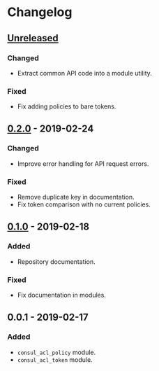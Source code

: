 # Changelog

## [Unreleased]

### Changed

-   Extract common API code into a module utility.

### Fixed

-   Fix adding policies to bare tokens.

## [0.2.0] - 2019-02-24

### Changed

-   Improve error handling for API request errors.

### Fixed

-   Remove duplicate key in documentation.
-   Fix token comparison with no current policies.

## [0.1.0] - 2019-02-18

### Added

-   Repository documentation.

### Fixed

-   Fix documentation in modules.

## 0.0.1 - 2019-02-17

### Added

-   `consul_acl_policy` module.
-   `consul_acl_token` module.

[unreleased]: https://github.com/jsundh/ansible-modules-consul-acl/compare/0.2.0...HEAD
[0.2.0]: https://github.com/jsundh/ansible-modules-consul-acl/compare/0.1.0...0.2.0
[0.1.0]: https://github.com/jsundh/ansible-modules-consul-acl/compare/0.0.1...0.1.0
